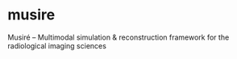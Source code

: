 # musire
Musiré – Multimodal simulation &amp; reconstruction framework for the radiological imaging sciences
